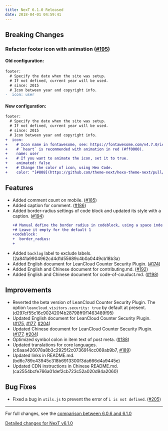 ```yaml
---
title: NexT 6.1.0 Released
date: 2018-04-01 04:59:41
---
```


## Breaking Changes

### Refactor footer icon with animation ([#195](https://github.com/theme-next/hexo-theme-next/pull/195))

#### Old configuration:

```diff
footer:
  # Specify the date when the site was setup.
  # If not defined, current year will be used.
  # since: 2015
  # Icon between year and copyright info.
-  icon: user
```

#### New configuration:

```diff
footer:
  # Specify the date when the site was setup.
  # If not defined, current year will be used.
  # since: 2015
  # Icon between year and copyright info.
+  icon:
+    # Icon name in fontawesome, see: https://fontawesome.com/v4.7.0/icons
+    # `heart` is recommended with animation in red (#ff0000).
+    name: user
+    # If you want to animate the icon, set it to true.
+    animated: false
+    # Change the color of icon, using Hex Code.
+    color: "[#808](https://github.com/theme-next/hexo-theme-next/pull/808)080"
```

## Features

- Added comment count on mobile. ([#185](https://github.com/theme-next/hexo-theme-next/pull/185))
- Added caption for comment. ([#186](https://github.com/theme-next/hexo-theme-next/pull/186))
- Added border-radius settings of code block and updated its style with a caption. ([#194](https://github.com/theme-next/hexo-theme-next/pull/194))
  ```diff
  +# Manual define the border radius in codeblock, using a space indent.
  +# Leave it empty for the default 1
  +codeblock:
  +  border_radius:
  +
  ```
- Added `backlog` label to exclude labels. (2a841a9904962cd4d1d55689c4b0a0449cb18b3a)
- Added English document for LeanCloud Counter Security Plugin. ([#174](https://github.com/theme-next/hexo-theme-next/pull/174))
- Added English and Chinese document for contributing.md. ([#192](https://github.com/theme-next/hexo-theme-next/pull/192))
- Added English and Chinese document for code-of-couduct.md. ([#198](https://github.com/theme-next/hexo-theme-next/pull/198))

## Improvements

- Reverted the beta version of LeanCloud Counter Security Plugin. The option `leancloud_visitors.security: true` by default at present. (d297cf55c16c902420f4b28798ff0f1463489f95)
- Updated English document for LeanCloud Counter Security Plugin. ([#175](https://github.com/theme-next/hexo-theme-next/pull/175), [#177](https://github.com/theme-next/hexo-theme-next/pull/177), [#204](https://github.com/theme-next/hexo-theme-next/pull/204))
- Updated Chinese document for LeanCloud Counter Security Plugin. ([#177](https://github.com/theme-next/hexo-theme-next/pull/177), [#204](https://github.com/theme-next/hexo-theme-next/pull/204))
- Optimized symbol colon in item text of post meta. ([#188](https://github.com/theme-next/hexo-theme-next/pull/188))
- Updated translations for core languages. (c6aaa426078a8b3c2925f2c0736914cc069ab9b7, [#189](https://github.com/theme-next/hexo-theme-next/pull/189))
- Updated links in README.md. (bd6c789c43945c318b6913300f3da666d4a9445e)
- Updated CDN instructions in Chinese README.md. (ca2554bcfe766a01def2cb723c52a020d94a2060)

## Bug Fixes

- Fixed a bug in `utils.js` to prevent the error of `i is not defined`. ([#205](https://github.com/theme-next/hexo-theme-next/pull/205))

***

For full changes, see the [comparison between 6.0.6 and 6.1.0](https://github.com/theme-next/hexo-theme-next/compare/v6.0.6...v6.1.0)

[Detailed changes for NexT v6.1.0](https://github.com/theme-next/hexo-theme-next/releases/tag/v6.1.0)
